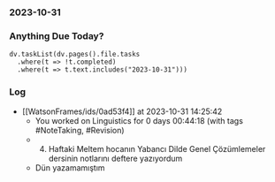 ### 2023-10-31

### Anything Due Today?
```dataviewjs
dv.taskList(dv.pages().file.tasks 
  .where(t => !t.completed)
  .where(t => t.text.includes("2023-10-31")))
```
### Log

- [[WatsonFrames/ids/0ad53f4]] at 2023-10-31 14:25:42
  - You worked on Linguistics for 0 days 00:44:18 (with tags #NoteTaking, #Revision)
  - 4. Haftaki Meltem hocanın Yabancı Dilde Genel Çözümlemeler dersinin notlarını deftere yazıyordum
  - Dün yazamamıştım
